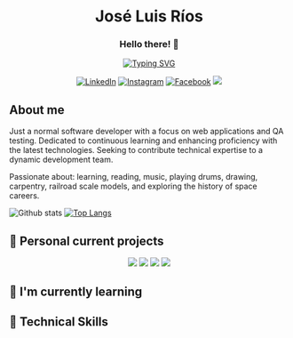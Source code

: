 <h1 align="center">José Luis Ríos</h1>
<h3 align="center">Hello there! 👋</h3>

<div align="center">
    <a href="https://git.io/typing-svg">
        <img src="https://readme-typing-svg.demolab.com?font=Fira+Code&size=28&pause=1000&color=02DF49&center=true&random=false&width=435&lines=Software+Engineer;Always+learning+new+things" alt="Typing SVG" />
    </a>
</div>

<div align="center">

[![LinkedIn](https://img.shields.io/badge/LinkedIn-0077B5?style=for-the-badge&logo=linkedin&logoColor=white)](https://www.linkedin.com/in/jlrd75/)
[![Instagram](https://img.shields.io/badge/Instagram-E4405F?style=for-the-badge&logo=instagram&logoColor=white)](https://www.instagram.com/nowhere_man_75/)
[![Facebook](https://img.shields.io/badge/Facebook-1877F2?style=for-the-badge&logo=facebook&logoColor=white)](https://www.facebook.com/hal9k75/)
![](https://komarev.com/ghpvc/?username=jlrios&color=brightgreen&style=for-the-badge)
</div>

<h2>About me</h2>
<p>
    Just a normal software developer with a focus on web applications and QA testing. Dedicated to continuous learning and enhancing proficiency with the latest technologies. Seeking to contribute technical expertise to a dynamic development team.
</p>
<p>
    Passionate about: learning, reading, music, playing drums, drawing, carpentry, railroad scale models, and exploring the history of space careers.
</p>

![Github stats](https://github-readme-stats.vercel.app/api?username=jlrios&theme=radical&show_icons=true&count_private=true&hide=issues)
[![Top Langs](https://github-readme-stats.vercel.app/api/top-langs/?username=jlrios&theme=radical&layout=compact)](https://github.com/yeazin)

<h2>🔭 Personal current projects</h2>
<p align="center">
    <img src="https://github-readme-stats.vercel.app/api/pin/?username=jlrios&theme=react&repo=aldana-photography"/>
    <img src="https://github-readme-stats.vercel.app/api/pin/?username=jlrios&theme=react&repo=aldana-photography"/>
    <img src="https://github-readme-stats.vercel.app/api/pin/?username=jlrios&theme=react&repo=aldana-photography"/>
    <img src="https://github-readme-stats.vercel.app/api/pin/?username=jlrios&theme=react&repo=aldana-photography"/>
</p>

<h2>🌱 I'm currently learning</h2>

<h2>🚀 Technical Skills</h2>








